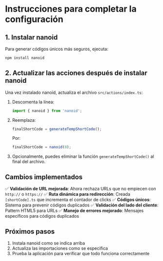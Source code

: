 # Instrucciones para completar la configuración

## 1. Instalar nanoid

Para generar códigos únicos más seguros, ejecuta:

```bash
npm install nanoid
```

## 2. Actualizar las acciones después de instalar nanoid

Una vez instalado nanoid, actualiza el archivo `src/actions/index.ts`:

1. Descomenta la línea:
   ```typescript
   import { nanoid } from 'nanoid';
   ```

2. Reemplaza:
   ```typescript
   finalShortCode = generateTempShortCode();
   ```
   Por:
   ```typescript
   finalShortCode = nanoid(8);
   ```

3. Opcionalmente, puedes eliminar la función `generateTempShortCode()` al final del archivo.

## Cambios implementados

✅ **Validación de URL mejorada**: Ahora rechaza URLs que no empiecen con `http://` o `https://`
✅ **Ruta dinámica para redirección**: Creada `[shortCode].ts` que incrementa el contador de clicks
✅ **Códigos únicos**: Sistema para prevenir códigos duplicados
✅ **Validación del lado del cliente**: Pattern HTML5 para URLs
✅ **Manejo de errores mejorado**: Mensajes específicos para códigos duplicados

## Próximos pasos

1. Instala nanoid como se indica arriba
2. Actualiza las importaciones como se especifica
3. Prueba la aplicación para verificar que todo funciona correctamente
